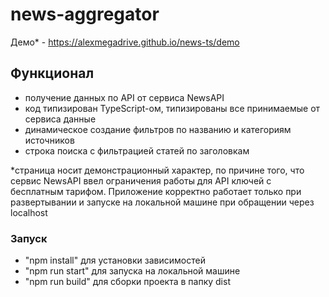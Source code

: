# news-aggregator

Демо* - https://alexmegadrive.github.io/news-ts/demo

## Функционал
- получение данных по API от сервиса NewsAPI
- код типизирован TypeScript-ом, типизированы все принимаемые от сервиса данные
- динамическое создание фильтров по названию и категориям источников
- строка поиска с фильтрацией статей по заголовкам

*страница носит демонстрационный характер, по причине того, что сервис NewsAPI ввел ограничения работы для API ключей с бесплатным тарифом. Приложение корректно работает только при развертывании и запуске на локальной машине при обращении через localhost


### Запуск
- "npm install" для установки зависимостей
- "npm run start" для запуска на локальной машине
- "npm run build" для сборки проекта в папку dist
